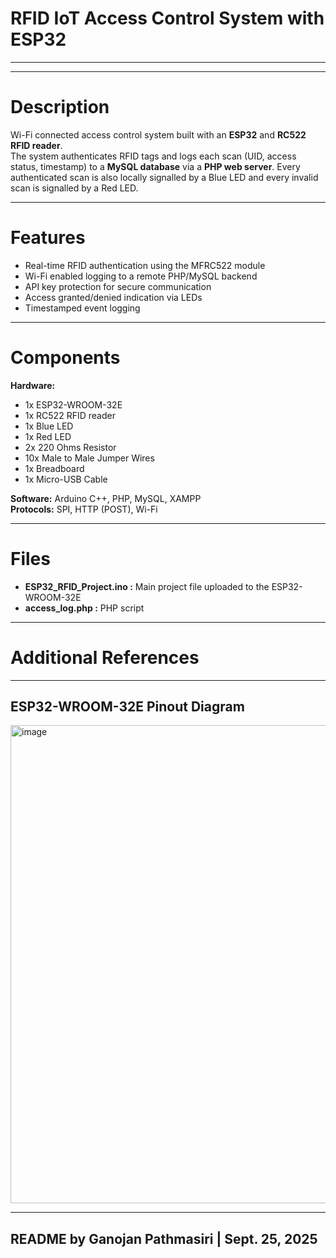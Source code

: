 # RFID IoT Access Control System with ESP32

---
---

# Description

Wi-Fi connected access control system built with an **ESP32** and **RC522 RFID reader**.  
The system authenticates RFID tags and logs each scan (UID, access status, timestamp) to a **MySQL database** via a **PHP web server**. Every authenticated scan is also locally signalled by a Blue LED and every invalid scan is signalled by a Red LED.

---

# Features
- Real-time RFID authentication using the MFRC522 module
- Wi-Fi enabled logging to a remote PHP/MySQL backend
- API key protection for secure communication
- Access granted/denied indication via LEDs
- Timestamped event logging

---

# Components

**Hardware:**
- 1x ESP32-WROOM-32E
- 1x RC522 RFID reader
- 1x Blue LED
- 1x Red LED
- 2x 220 Ohms Resistor
- 10x Male to Male Jumper Wires
- 1x Breadboard
- 1x Micro-USB Cable

**Software:** Arduino C++, PHP, MySQL, XAMPP  
**Protocols:** SPI, HTTP (POST), Wi-Fi

---

# Files

- **ESP32_RFID_Project.ino :** Main project file uploaded to the ESP32-WROOM-32E
- **access_log.php :** PHP script

---

# Additional References

---

## ESP32-WROOM-32E Pinout Diagram

<img width="1475" height="765" alt="image" src="https://github.com/user-attachments/assets/5fa74c3d-8d44-43b3-a5d6-380efd603935" />

---

## README by Ganojan Pathmasiri | Sept. 25, 2025 ##
